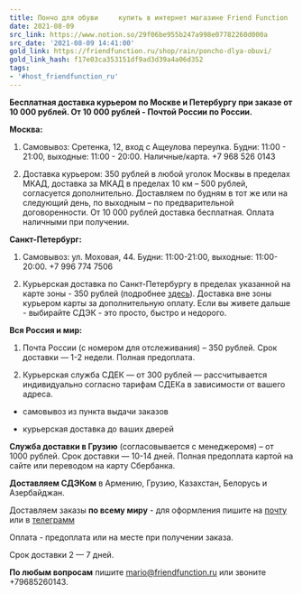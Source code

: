 ```yaml
---
title: Пончо для обуви     купить в интернет магазине Friend Function
date: 2021-08-09
src_link: https://www.notion.so/29f06be955b247a998e07782260d000a
src_date: '2021-08-09 14:41:00'
gold_link: https://friendfunction.ru/shop/rain/poncho-dlya-obuvi/
gold_link_hash: f17e03ca353151df9ad3d39a4a06d352
tags:
- '#host_friendfunction_ru'
---
```




**Бесплатная доставка курьером по Москве и Петербургу при заказе от 10 000 рублей. От 10 000 рублей - Почтой России по России.**




**Москва:**




 1. Самовывоз: Сретенка, 12, вход с Ащеулова переулка. Будни: 11:00 - 21:00, выходные: 11:00 - 20:00. Наличные/карта. +7 968 526 0143




 2. Доставка курьером: 350 рублей в любой уголок Москвы в пределах МКАД, доставка за МКАД в пределах 10 км – 500 рублей, согласуется дополнительно. Доставляем по будням в тот же или на следующий день, по выходным – по предварительной договоренности. От 10 000 рублей доставка бесплатная. Оплата наличными при получении.




**Санкт-Петербург:**




 1. Самовывоз: ул. Моховая, 44. Будни: 11:00-21:00, выходные: 11:00-20:00. +7 996 774 7506




 2. Курьерская доставка по Санкт-Петербургу в пределах указанной на карте зоны - 350 рублей (подробнее [здесь](https://friendfunction.ru/about-us/)). Доставка вне зоны курьером карты за дополнительную оплату. Если вы живете дальше - выбирайте СДЭК - это просто, быстро и недорого.



**Вся Россия и мир:**

 1. Почта России (с номером для отслеживания) – 350 рублей. Срок доставки — 1-2 недели. Полная предоплата.




 2. Курьерская служба СДЕК — от 300 рублей — рассчитывается индивидуально согласно тарифам СДЕКа в зависимости от вашего адреса.




 - самовывоз из пункта выдачи заказов




 - курьерская доставка до ваших дверей



**Служба доставки в Грузию** (согласовывается с менеджеромя) – от 1000 рублей. Срок доставки — 10-14 дней. Полная предоплата картой на сайте или переводом на карту Сбербанка.


**Доставляем СДЭКом** в Армению, Грузию, Казахстан, Белорусь и Азербайджан.


Доставляем заказы **по всему миру** - для оформления пишите на [почту](mailto:mario@friendfunction.ru) или в [телеграмм](https://t.me/friendfunction/)



 Оплата - предоплата или на месте при получении заказа.




 Срок доставки 2 — 7 дней.



**По любым вопросам** пишите [mario@friendfunction.ru](mailto:mario@friendfunction.com) или звоните +79685260143.